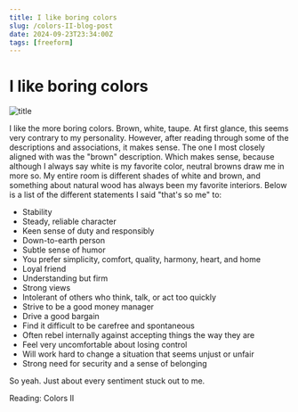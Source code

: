 ```yaml
---
title: I like boring colors
slug: /colors-II-blog-post
date: 2024-09-23T23:34:00Z
tags: [freeform]
---
```


# I like boring colors

![title](/img/neutrals.png)

I like the more boring colors. Brown, white, taupe. At first glance, this seems very contrary to my personality. However, after reading through some of the descriptions and associations, it makes sense. The one I most closely aligned with was the "brown" description. Which makes sense, because although I always say white is my favorite color, neutral browns draw me in more so. My entire room is different shades of white and brown, and something about natural wood has always been my favorite interiors. Below is a list of the different statements I said "that's so me" to:

- Stability
- Steady, reliable character
- Keen sense of duty and responsibly
- Down-to-earth person
- Subtle sense of humor
- You prefer simplicity, comfort, quality, harmony, heart, and home
- Loyal friend
- Understanding but firm
- Strong views 
- Intolerant of others who think, talk, or act too quickly
- Strive to be a good money manager
- Drive a good bargain
- Find it difficult to be carefree and spontaneous
- Often rebel internally against accepting things the way they are
- Feel very uncomfortable about losing control
- Will work hard to change a situation that seems unjust or unfair
- Strong need for security and a sense of belonging

So yeah. Just about every sentiment stuck out to me. 

Reading: Colors II